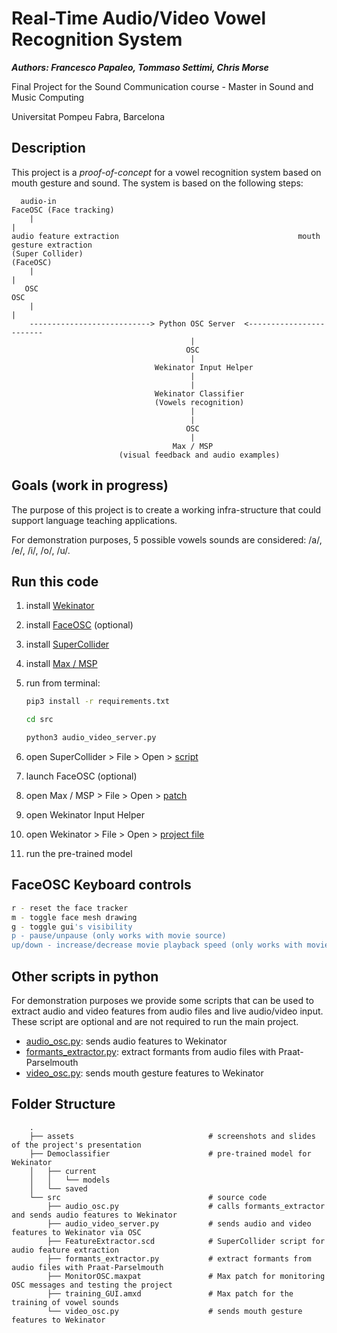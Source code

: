# Real-Time Audio/Video Vowel Recognition System

***Authors: Francesco Papaleo, Tommaso Settimi, Chris Morse***

Final Project for the Sound Communication course - Master in Sound and Music Computing

Universitat Pompeu Fabra, Barcelona

## Description

This project is a *proof-of-concept* for a vowel recognition system based on mouth gesture and sound.
The system is based on the following steps:

```tree
  audio-in                                                        FaceOSC (Face tracking)
    |                                                                       |
audio feature extraction                                        mouth gesture extraction 
(Super Collider)                                                        (FaceOSC)
    |                                                                       |
   OSC                                                                     OSC
    |                                                                       |                                           
    ---------------------------> Python OSC Server  <------------------------
                                        |
                                       OSC
                                        |
                                Wekinator Input Helper
                                        |
                                        |
                                Wekinator Classifier
                                (Vowels recognition)
                                        |
                                        |
                                       OSC
                                        |
                                    Max / MSP
                        (visual feedback and audio examples)
```

## Goals (work in progress)

The purpose of this project is to create a working infra-structure that could support language teaching applications.

For demonstration purposes, 5 possible vowels sounds are considered: /a/, /e/, /i/, /o/, /u/.

## Run this code

1. install [Wekinator](http://www.wekinator.org/downloads/)

1. install [FaceOSC](https://github.com/kylemcdonald/ofxFaceTracker) (optional)

1. install [SuperCollider](https://supercollider.github.io/)

1. install [Max / MSP](https://cycling74.com)

1. run from terminal:

    ```bash
    pip3 install -r requirements.txt

    cd src

    python3 audio_video_server.py
    ```

1. open SuperCollider > File > Open > [script](./src/FeatureExtractor.scd)

1. launch FaceOSC (optional)

1. open Max / MSP > File > Open > [patch](./src/training_GUI.amxd)

1. open Wekinator Input Helper 

1. open Wekinator > File > Open > [project file](./DemoClassifier/DemoSession.wekproj)

1. run the pre-trained model

## FaceOSC Keyboard controls

```bash
r - reset the face tracker
m - toggle face mesh drawing
g - toggle gui's visibility
p - pause/unpause (only works with movie source)
up/down - increase/decrease movie playback speed (only works with movie source)
```

## Other scripts in python

For demonstration purposes we provide some scripts that can be used to extract audio and video features from audio files and live audio/video input.
These script are optional and are not required to run the main project.

- [audio_osc.py](./src/audio_osc.py): sends audio features to Wekinator
- [formants_extractor.py](./src/formants_extractor.py): extract formants from audio files with Praat-Parselmouth
- [video_osc.py](./src/video_osc.py): sends mouth gesture features to Wekinator

## Folder Structure

```tree
    .
    ├── assets                              # screenshots and slides of the project's presentation
    ├── Democlassifier                      # pre-trained model for Wekinator
    │   ├── current
    │   │   └── models
    │   └── saved
    └── src                                 # source code
        ├── audio_osc.py                    # calls formants_extractor and sends audio features to Wekinator
        ├── audio_video_server.py           # sends audio and video features to Wekinator via OSC  
        ├── FeatureExtractor.scd            # SuperCollider script for audio feature extraction
        ├── formants_extractor.py           # extract formants from audio files with Praat-Parselmouth
        ├── MonitorOSC.maxpat               # Max patch for monitoring OSC messages and testing the project
        ├── training_GUI.amxd               # Max patch for the training of vowel sounds
        └── video_osc.py                    # sends mouth gesture features to Wekinator
```
